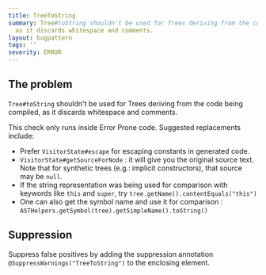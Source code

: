 ```yaml
---
title: TreeToString
summary: Tree#toString shouldn't be used for Trees deriving from the code being compiled,
  as it discards whitespace and comments.
layout: bugpattern
tags: ''
severity: ERROR
---
```


<!--
*** AUTO-GENERATED, DO NOT MODIFY ***
To make changes, edit the @BugPattern annotation or the explanation in docs/bugpattern.
-->


## The problem
`Tree#toString` shouldn't be used for Trees deriving from the code being
compiled, as it discards whitespace and comments.

This check only runs inside Error Prone code. Suggested replacements include:

*   Prefer `VisitorState#escape` for escaping constants in generated code.
*   `VisitorState#getSourceForNode` : it will give you the original source text.
    Note that for synthetic trees (e.g.: implicit constructors), that source may
    be `null`.
*   If the string representation was being used for comparison with keywords
    like `this` and `super`, try `tree.getName().contentEquals("this")`
*   One can also get the symbol name and use it for comparison :
    `ASTHelpers.getSymbol(tree).getSimpleName().toString()`

## Suppression
Suppress false positives by adding the suppression annotation `@SuppressWarnings("TreeToString")` to the enclosing element.
